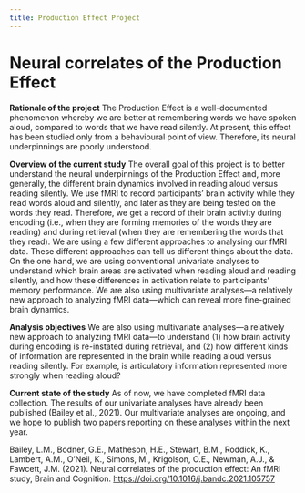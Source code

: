 ```yaml
---
title: Production Effect Project
---
```


# Neural correlates of the Production Effect
 
**Rationale of the project**
The Production Effect is a well-documented phenomenon whereby we are better at remembering words we have spoken aloud, compared to words that we have read silently. At present, this effect has been studied only from a behavioural point of view. Therefore, its neural underpinnings are poorly understood.
 
**Overview of the current study**
The overall goal of this project is to better understand the neural underpinnings of the Production Effect and, more generally, the different brain dynamics involved in reading aloud versus reading silently. We use fMRI to record participants’ brain activity while they read words aloud and silently, and later as they are being tested on the words they read. Therefore, we get a record of their brain activity during encoding (i.e., when they are forming memories of the words they are reading) and during retrieval (when they are remembering the words that they read).
We are using a few different approaches to analysing our fMRI data. These different approaches can tell us different things about the data. On the one hand, we are using conventional univariate analyses to understand which brain areas are activated when reading aloud and reading silently, and how these differences in activation relate to participants’ memory performance. We are also using multivariate analyses—a relatively new approach to analyzing fMRI data—which can reveal more fine-grained brain dynamics.
 
**Analysis objectives**
We are also using multivariate analyses—a relatively new approach to analyzing fMRI data—to understand (1) how brain activity during encoding is re-instated during retrieval, and (2) how different kinds of information are represented in the brain while reading aloud versus reading silently. For example, is articulatory information represented more strongly when reading aloud?
 
**Current state of the study**
As of now, we have completed fMRI data collection. The results of our univariate analyses have already been published (Bailey et al., 2021). Our multivariate analyses are ongoing, and we hope to publish two papers reporting on these analyses within the next year.
 
Bailey, L.M., Bodner, G.E., Matheson, H.E., Stewart, B.M., Roddick, K., Lambert, A.M., O’Neil, K., Simons, M., Krigolson, O.E., Newman, A.J., & Fawcett, J.M. (2021). Neural correlates of the production effect: An fMRI study, Brain and Cognition. https://doi.org/10.1016/j.bandc.2021.105757

